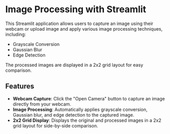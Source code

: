 # Image Processing with Streamlit

This Streamlit application allows users to capture an image using their webcam or upload image and apply various image processing techniques, including:

- Grayscale Conversion
- Gaussian Blur
- Edge Detection

The processed images are displayed in a 2x2 grid layout for easy comparison.

## Features

- **Webcam Capture**: Click the "Open Camera" button to capture an image directly from your webcam.
- **Image Processing**: Automatically applies grayscale conversion, Gaussian blur, and edge detection to the captured image.
- **2x2 Grid Display**: Displays the original and processed images in a 2x2 grid layout for side-by-side comparison.
